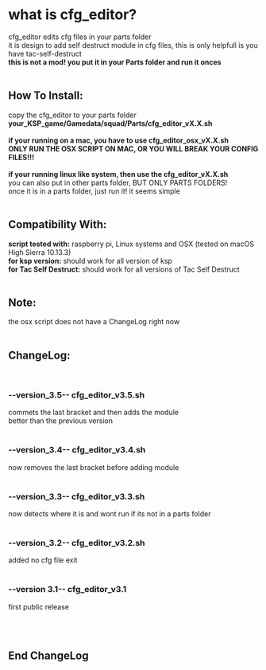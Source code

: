 # what is cfg_editor?
cfg_editor edits cfg files in your parts folder <br>
it is design to add self destruct module in cfg files, this is only helpfull is you have tac-self-destruct <br>
**this is not a mod! you put it in your Parts folder and run it onces** <br>
<br>

## How To Install:
copy the cfg_editor to your parts folder **your_KSP_game/Gamedata/squad/Parts/cfg_editor_vX.X.sh** <br>
<br>
**if your running on a mac, you have to use cfg_editor_osx_vX.X.sh** <br>
**ONLY RUN THE OSX SCRIPT ON MAC, OR YOU WILL BREAK YOUR CONFIG FILES!!!** <br>
<br>
**if your running linux like system, then use the cfg_editor_vX.X.sh** <br>
you can also put in other parts folder, BUT ONLY PARTS FOLDERS! <br>
once it is in a parts folder, just run it! it seems simple <br>
<br>


## Compatibility With: 
**script tested with:** raspberry pi, Linux systems and OSX (tested on macOS High Sierra 10.13.3) <br>
**for ksp version:** should work for all version of ksp <br>
**for Tac Self Destruct:** should work for all versions of Tac Self Destruct <br>
<br>


## Note:
the osx script does not have a ChangeLog right now <br>
<br>


## ChangeLog:
<br>

### --version_3.5-- cfg_editor_v3.5.sh
 commets the last bracket and then adds the module <br>
 better than the previous version
<br>
<br>

### --version_3.4-- cfg_editor_v3.4.sh
 now removes the last bracket before adding module
<br>
<br>

### --version_3.3-- cfg_editor_v3.3.sh
  now detects where it is and wont run if its not in a parts folder
<br>
<br>

### --version_3.2-- cfg_editor_v3.2.sh
  added no cfg file exit
<br>
<br>
 
### --version 3.1-- cfg_editor_v3.1
  first public release
<br>
<br>


<br>

## End ChangeLog

<br>

